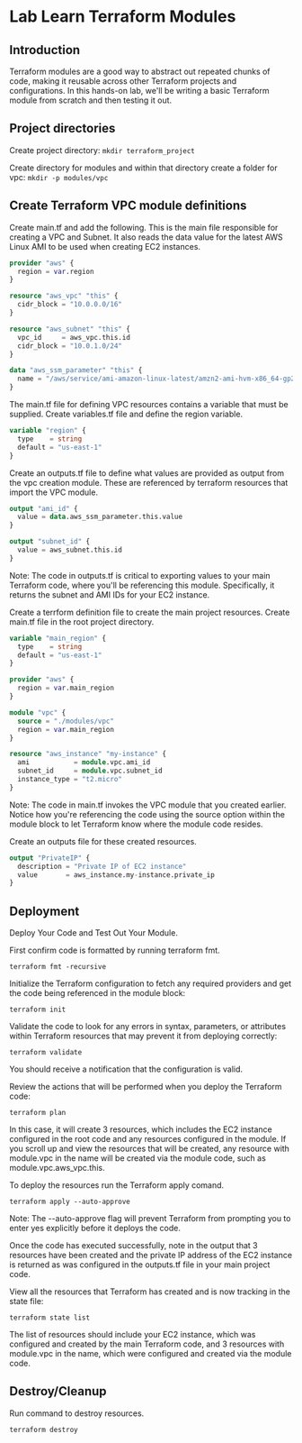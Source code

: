 # Lab Learn Terraform Modules

## Introduction
Terraform modules are a good way to abstract out repeated chunks of code, making it reusable across other Terraform projects and configurations. In this hands-on lab, we'll be writing a basic Terraform module from scratch and then testing it out.

## Project directories

Create project directory: `mkdir terraform_project`

Create directory for modules and within that directory create a folder for vpc: `mkdir -p modules/vpc`

## Create Terraform VPC module definitions

Create main.tf and add the following.  This is the main file responsible for creating a VPC and Subnet.  It also 
reads the data value for the latest AWS Linux AMI to be used when creating EC2 instances.

```terraform
provider "aws" {
  region = var.region
}

resource "aws_vpc" "this" {
  cidr_block = "10.0.0.0/16"
}

resource "aws_subnet" "this" {
  vpc_id     = aws_vpc.this.id
  cidr_block = "10.0.1.0/24"
}

data "aws_ssm_parameter" "this" {
  name = "/aws/service/ami-amazon-linux-latest/amzn2-ami-hvm-x86_64-gp2"
}
```

The main.tf file for defining VPC resources contains a variable that must be supplied. Create variables.tf file and 
define the region variable.

```terraform
variable "region" {
  type    = string
  default = "us-east-1"
}
```

Create an outputs.tf file to define what values are provided as output from the vpc creation module.  These are 
referenced by terraform resources that import the VPC module.

```terraform
output "ami_id" {
  value = data.aws_ssm_parameter.this.value
}

output "subnet_id" {
  value = aws_subnet.this.id
}

```
Note: The code in outputs.tf is critical to exporting values to your main Terraform code, where you'll be referencing this module. Specifically, it returns the subnet and AMI IDs for your EC2 instance.

Create a terrform definition file to create the main project resources.  Create main.tf file in the root project 
directory.

```terraform
variable "main_region" {
  type    = string
  default = "us-east-1"
}

provider "aws" {
  region = var.main_region
}

module "vpc" {
  source = "./modules/vpc"
  region = var.main_region
}

resource "aws_instance" "my-instance" {
  ami           = module.vpc.ami_id
  subnet_id     = module.vpc.subnet_id
  instance_type = "t2.micro"
}
```
Note: The code in main.tf invokes the VPC module that you created earlier. Notice how you're referencing the code using the source option within the module block to let Terraform know where the module code resides.

Create an outputs file for these created resources.

```terraform
output "PrivateIP" {
  description = "Private IP of EC2 instance"
  value       = aws_instance.my-instance.private_ip
}
```

## Deployment

Deploy Your Code and Test Out Your Module.  

First confirm code is formatted by running terraform fmt.

`terraform fmt -recursive`

Initialize the Terraform configuration to fetch any required providers and get the code being referenced in the module block:

`terraform init`

Validate the code to look for any errors in syntax, parameters, or attributes within Terraform resources that may prevent it from deploying correctly:

`terraform validate`

You should receive a notification that the configuration is valid.

Review the actions that will be performed when you deploy the Terraform code:

`terraform plan`

In this case, it will create 3 resources, which includes the EC2 instance configured in the root code and any resources configured in the module. If you scroll up and view the resources that will be created, any resource with module.vpc in the name will be created via the module code, such as module.vpc.aws_vpc.this.

To deploy the resources run the Terraform apply comand.

`terraform apply --auto-approve`

Note: The --auto-approve flag will prevent Terraform from prompting you to enter yes explicitly before it deploys the code.

Once the code has executed successfully, note in the output that 3 resources have been created and the private IP address of the EC2 instance is returned as was configured in the outputs.tf file in your main project code.

View all the resources that Terraform has created and is now tracking in the state file:

`terraform state list`

The list of resources should include your EC2 instance, which was configured and created by the main Terraform code, and 3 resources with module.vpc in the name, which were configured and created via the module code.

## Destroy/Cleanup

Run command to destroy resources.

`terraform destroy`
